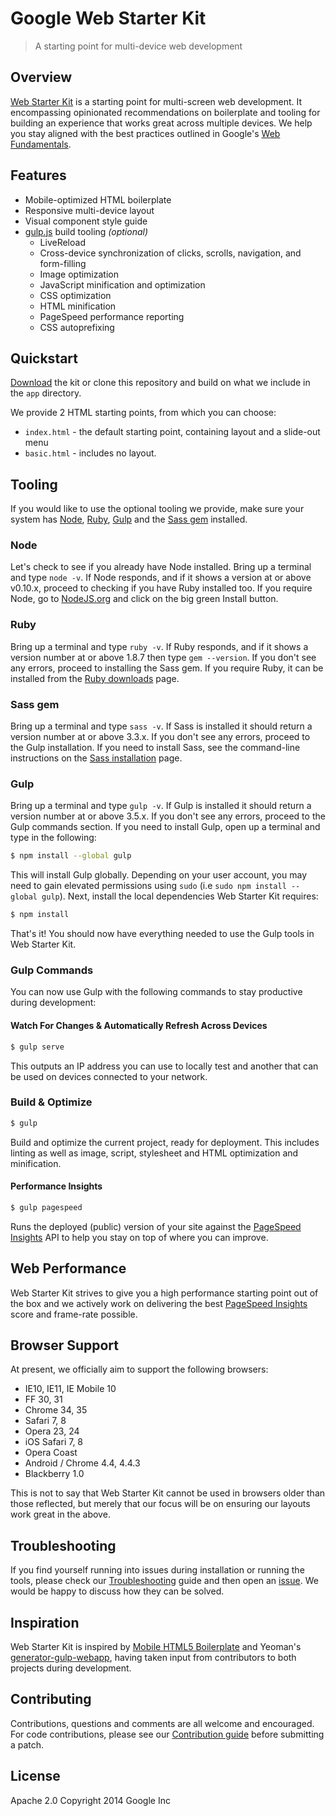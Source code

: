 # Google Web Starter Kit

> A starting point for multi-device web development


## Overview

[Web Starter Kit](http://developers.google.com/web/starter-kit) is a starting point for multi-screen web development. It encompassing opinionated recommendations on boilerplate and tooling for building an experience that works great across multiple devices. We help you stay aligned with the best practices outlined in Google's [Web Fundamentals](http://developers.google.com/web/fundamentals).

## Features

* Mobile-optimized HTML boilerplate
* Responsive multi-device layout
* Visual component style guide
* [gulp.js](http://gulpjs.com) build tooling *(optional)*
  * LiveReload
  * Cross-device synchronization of clicks, scrolls, navigation, and form-filling
  * Image optimization
  * JavaScript minification and optimization
  * CSS optimization
  * HTML minification
  * PageSpeed performance reporting
  * CSS autoprefixing


## Quickstart

[Download](http://github.com/google/web-starter-kit/archive/master.zip) the kit or clone this repository and build on what we include in the `app` directory.

We provide 2 HTML starting points, from which you can choose:

- `index.html` - the default starting point, containing layout and a slide-out menu
- `basic.html` - includes no layout.

## Tooling

If you would like to use the optional tooling we provide, make sure your system has [Node](http://nodejs.org), [Ruby](https://www.ruby-lang.org/), [Gulp](http://gulpjs.com) and the [Sass gem](http://sass-lang.com/install) installed.

### Node

Let's check to see if you already have Node installed. Bring up a terminal and type `node -v`. If Node responds, and if it shows a version at or above v0.10.x, proceed to checking if you have Ruby installed too. If you require Node, go to [NodeJS.org](http://nodejs.org/) and click on the big green Install button.

### Ruby

Bring up a terminal and type `ruby -v`. If Ruby responds, and if it shows a version number at or above 1.8.7 then type `gem --version`. If you don't see any errors, proceed to installing the Sass gem. If you require Ruby, it can be installed from the [Ruby downloads](https://www.ruby-lang.org/en/downloads/) page.

### Sass gem

Bring up a terminal and type `sass -v`. If Sass is installed it should return a version number at or above 3.3.x. If you don't see any errors, proceed to the Gulp installation. If you need to install Sass, see the command-line instructions on the [Sass installation](http://sass-lang.com/install) page.

### Gulp

Bring up a terminal and type `gulp -v`. If Gulp is installed it should return a version number at or above 3.5.x. If you don't see any errors, proceed to the Gulp commands section. If you need to install Gulp, open up a terminal and type in the following:

```sh
$ npm install --global gulp
```

This will install Gulp globally. Depending on your user account, you may need to gain elevated permissions using `sudo` (i.e `sudo npm install --global gulp`). Next, install the local dependencies Web Starter Kit requires:

```sh
$ npm install
```

That's it! You should now have everything needed to use the Gulp tools in Web Starter Kit.

### Gulp Commands

You can now use Gulp with the following commands to stay productive during development:

#### Watch For Changes & Automatically Refresh Across Devices

```sh
$ gulp serve
```

This outputs an IP address you can use to locally test and another that can be used on devices connected to your network.

### Build & Optimize

```sh
$ gulp
```

Build and optimize the current project, ready for deployment. This includes linting as well as image, script, stylesheet and HTML optimization and minification.

#### Performance Insights

```sh
$ gulp pagespeed
```

Runs the deployed (public) version of your site against the [PageSpeed Insights](https://developers.google.com/speed/pagespeed/insights/) API to help you stay on top of where you can improve.

## Web Performance

Web Starter Kit strives to give you a high performance starting point out of the box and we actively work on delivering the best [PageSpeed Insights](https://developers.google.com/speed/pagespeed/insights/) score and frame-rate possible.

## Browser Support

At present, we officially aim to support the following browsers:

* IE10, IE11, IE Mobile 10
* FF 30, 31
* Chrome 34, 35
* Safari 7, 8
* Opera 23, 24
* iOS Safari 7, 8
* Opera Coast
* Android / Chrome 4.4, 4.4.3
* Blackberry 1.0

This is not to say that Web Starter Kit cannot be used in browsers older than those reflected, but merely that our focus will be on ensuring our layouts work great in the above.

## Troubleshooting

If you find yourself running into issues during installation or running the tools, please check our [Troubleshooting](https://github.com/google/web-starter-kit) guide and then open an [issue](https://github.com/google/web-starter-kit/issues). We would be happy to discuss how they can be solved.

## Inspiration

Web Starter Kit is inspired by [Mobile HTML5 Boilerplate](http://html5boilerplate.com/mobile/) and Yeoman's [generator-gulp-webapp](https://github.com/yeoman/generator-gulp-webapp), having taken input from contributors to both projects during development.

## Contributing

Contributions, questions and comments are all welcome and encouraged. For code contributions, please see our [Contribution guide](https://github.com/google/web-starter-kit/wiki/Contributing) before submitting a patch.

## License

Apache 2.0
Copyright 2014 Google Inc

